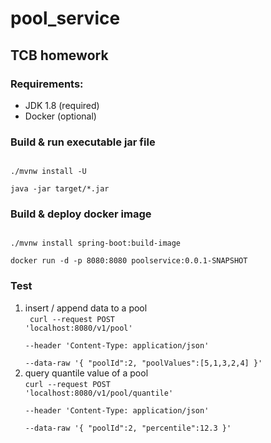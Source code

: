# pool_service

## TCB homework

### Requirements:

- JDK 1.8 (required)
- Docker (optional)

### Build & run executable jar file

<code>
./mvnw install -U </br>
java -jar target/*.jar
</code>

### Build & deploy docker image

<code>
./mvnw install spring-boot:build-image </br>
docker run -d -p 8080:8080 poolservice:0.0.1-SNAPSHOT
</code>

### Test 

1. insert / append data to a pool <br>
   <code>
   curl --request POST 'localhost:8080/v1/pool' \
   --header 'Content-Type: application/json' \
   --data-raw '{
   "poolId":2,
   "poolValues":[5,1,3,2,4]
   }'
    </code>
2. query quantile value of a pool <br>
   <code>curl --request POST 'localhost:8080/v1/pool/quantile' \
   --header 'Content-Type: application/json' \
   --data-raw '{
   "poolId":2,
   "percentile":12.3
   }'</code>
